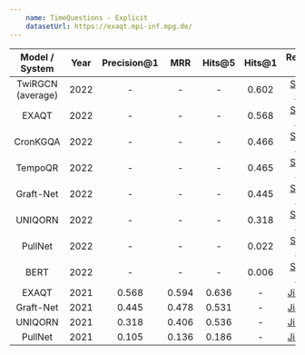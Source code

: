 ```yaml
---
    name: TimeQuestions - Explicit
    datasetUrl: https://exaqt.mpi-inf.mpg.de/
---
```



| Model / System | Year | Precision@1 |  MRR   | Hits@5  |  Hits@1 |                 Reported by                            |
|:--------------:|:----:|:-----------:|:------:|:-------:|:-------:|:------------------------------------------------------:|
|     TwiRGCN (average)   | 2022 |    -        | -      |  -  | 0.602 | [Sharma et. al.](https://arxiv.org/pdf/2210.06281.pdf) |
|     EXAQT      | 2022 |    -        | -      |  - | 0.568 | [Sharma et. al.](https://arxiv.org/pdf/2210.06281.pdf) |
|     CronKGQA   | 2022 |    -        | -      |  - | 0.466 | [Sharma et. al.](https://arxiv.org/pdf/2210.06281.pdf) |
|    TempoQR     | 2022 |    -        | -      |  - | 0.465 | [Sharma et. al.](https://arxiv.org/pdf/2210.06281.pdf) |
|     Graft-Net  | 2022 |    -        | -      |  - | 0.445 | [Sharma et. al.](https://arxiv.org/pdf/2210.06281.pdf) |
|    UNIQORN     | 2022 |    -        | -      |  - | 0.318 | [Sharma et. al.](https://arxiv.org/pdf/2210.06281.pdf) |
|    PullNet     | 2022 |    -        | -      |  - | 0.022 | [Sharma et. al.](https://arxiv.org/pdf/2210.06281.pdf) |
|    BERT        | 2022 |    -        | -      |  - | 0.006 | [Sharma et. al.](https://arxiv.org/pdf/2210.06281.pdf) |
|     EXAQT      | 2021 |    0.568    | 0.594 | 0.636  | -  | [Jia et. al.](https://dl.acm.org/doi/abs/10.1145/3459637.3482416) |
|   Graft-Net    | 2021 |    0.445    | 0.478 | 0.531  |  -  |[Jia et. al.](https://dl.acm.org/doi/abs/10.1145/3459637.3482416) |
|    UNIQORN     | 2021 |    0.318    | 0.406 | 0.536  | -  | [Jia et. al.](https://dl.acm.org/doi/abs/10.1145/3459637.3482416) |
|    PullNet     | 2021 |    0.105    | 0.136 | 0.186  |  -  |[Jia et. al.](https://dl.acm.org/doi/abs/10.1145/3459637.3482416) |